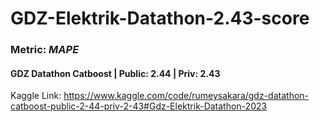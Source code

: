 # GDZ-Elektrik-Datathon-2.43-score

### Metric: *MAPE*

#### GDZ Datathon Catboost | Public: 2.44 | Priv: 2.43
Kaggle Link: https://www.kaggle.com/code/rumeysakara/gdz-datathon-catboost-public-2-44-priv-2-43#Gdz-Elektrik-Datathon-2023

